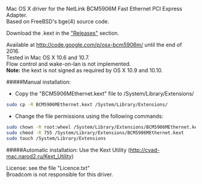 Mac OS X driver for the NetLink BCM5906M Fast Ethernet PCI Express Adapter.  
Based on FreeBSD's bge(4) source code.

Download the .kext in the ["Releases"](https://github.com/vmatyushin/osx-bcm5906m/releases) section.

Available at http://code.google.com/p/osx-bcm5906m/ until the end of 2016.  
Tested in Mac OS X 10.6 and 10.7.  
Flow control and wake-on-lan is not implemented.  
**Note:** the kext is not signed as required by OS X 10.9 and 10.10.

#####Manual installation:
* Copy the "BCM5906MEthernet.kext" file to /System/Library/Extensions/
```bash
sudo cp -R BCM5906MEthernet.kext /System/Library/Extensions/
```
* Change the file permissions using the following commands:
```bash
sudo chown -R root:wheel /System/Library/Extensions/BCM5906MEthernet.kext
sudo chmod -R 755 /System/Library/Extensions/BCM5906MEthernet.kext
sudo touch /System/Library/Extensions
```

#####Automatic installation:
Use the Kext Utility (http://cvad-mac.narod2.ru/Kext_Utility)

License: see the file "Licence.txt"  
Broadcom is not responsible for this driver.

